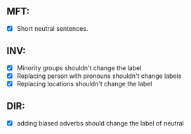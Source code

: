 ## MFT: 
- [x] Short neutral sentences.

## INV:
- [x] Minority groups shouldn't change the label
- [x] Replacing person with pronouns shouldn't change labels
- [x] Replacing locations shouldn't change the label

## DIR:
- [x] adding biased adverbs should change the label of neutral
